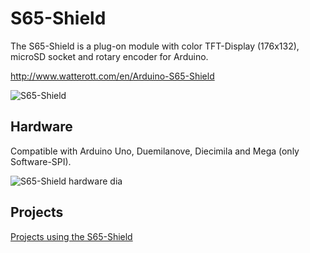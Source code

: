 # S65-Shield
The S65-Shield is a plug-on module with color TFT-Display (176x132), microSD socket and rotary encoder for Arduino.

<http://www.watterott.com/en/Arduino-S65-Shield>

![S65-Shield](https://raw.github.com/watterott/S65-Shield/master/img/s65-shield.jpg)


## Hardware
Compatible with Arduino Uno, Duemilanove, Diecimila and Mega (only Software-SPI).

![S65-Shield hardware dia](raw.https://github.com/watterott/S65-Shield/master/img/hw_dia.png)


## Projects
[Projects using the S65-Shield](https://github.com/watterott/S65-Shield/blob/master/Projects.md)
